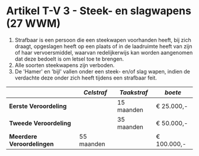 # Artikel T-V 3 - Steek- en slagwapens (27 WWM)

1. Strafbaar is een persoon die een steekwapen voorhanden heeft, bij zich draagt, opgeslagen heeft op een plaats of in de laadruimte heeft van zijn of haar vervoersmiddel, waarvan redelijkerwijs kan worden aangenomen dat deze bedoelt is om letsel toe te brengen.
2. Alle soorten steekwapens zijn verboden.
3. De 'Hamer' en 'bijl' vallen onder een steek- en/of slag wapen, indien de verdachte deze onder zich heeft tijdens een strafbaar feit.

|                             | _Celstraf_ | _Taakstraf_ | _boete_     |
| --------------------------- | ---------- | ----------- | ----------- |
| **Eerste Veroordeling**     |            | 15 maanden  | € 25.000,-  |
| **Tweede Veroordeling**     |            | 35 maanden  | € 50.000,-  |
| **Meerdere Veroordelingen** | 55 maanden |             | € 100.000,- |
